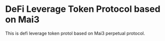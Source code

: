 # DeFi Leverage Token Protocol based on Mai3

This is defi leverage token protol based on Mai3 perpetual protocol.

